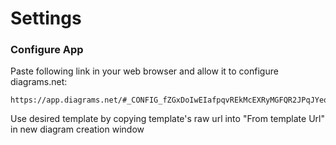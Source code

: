 # Settings

### Configure App

Paste following link in your web browser and allow it to configure diagrams.net:

    https://app.diagrams.net/#_CONFIG_fZGxDoIwEIafpqvREkMcEXRyMGFQR2JPqJYeqUcEn15gaIEU06bDfff3vrQs3DPOBTyyWtFB5JBSq6ArsSBiA4NZkXM0VGCOOlOTAI+702CtBQjbu7bEpU6IlW3Y2IYnELWp/LpBWU1ocUGl8qSgkXR141bbCbl5RPp60iyBdgGcwcgSCIyPazLtWCKYIq9FD/waA/F69OS/iIiMwY9FGjWM6VEq5cm9yeALLlJQ4Z54jmNU6IYyHuzifrkPrrK7JOcdDheESbd/
    
Use desired template by copying template's raw url into "From template Url" in new diagram creation window

